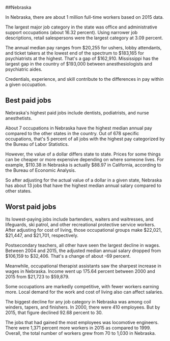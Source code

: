 

##Nebraska

In Nebraska, there are about 1 million full-time workers based on 2015 data.

The largest major job category in the state was <span class='occ_title_em'>office and administrative support occupations</span> (about 16.32 percent). Using narrower job descriptions, <span class='occ_title_em'>retail salespersons</span> were the largest category at 3.09 percent.
               
The annual median pay ranges from $20,255 for <span class='occ_title_em'>ushers, lobby attendants, and ticket takers</span> at the lowest end of the spectrum to  $183,165 for <span class='occ_title_em'>psychiatrists</span> at the highest. That's a gap of $162,910. Mississippi has the largest gap in the country of $193,000 between <span class='occ_title_em'>anesthesiologists and psychiatric aides</span>.
          
Credentials, experience, and skill contribute to the differences in pay within a given occupation.

## Best paid jobs
Nebraska's highest paid jobs include <span class='occ_title_em'>dentists, podiatrists</span>, and <span class='occ_title_em'>nurse anesthetists</span>.
               
About 7 occupations in Nebraska have the highest median annual pay compared to the other states in the country. Out of 678 specific occupations, that's 5 percent of all jobs with the highest pay categorized by the Bureau of Labor Statistics.
               
However, the value of a dollar differs state to state. Prices for some things can be cheaper or more expensive depending on where someone lives. For example, $110.38 in Nebraska is actually $88.97 in California, according to the Bureau of Economic Analysis.
               
So after adjusting for the actual value of a dollar in a given state, Nebraska has about 13 jobs that have the highest median annual salary compared to other states.
               
## Worst paid jobs

Its lowest-paying jobs include <span class='occ_title_em'>bartenders</span>, <span class='occ_title_em'>waiters and waitresses</span>, and <span class='occ_title_em'>lifeguards, ski patrol, and other recreational protective service workers</span>. After adjusting for cost of living, those occupational groups make $22,021,  $21,447, and  $21,701, respectively.
               
<span class='occ_title_em'>Postsecondary teachers, all other</span> have seen the largest decline in wages. Between 2004 and 2015, the adjusted median annual salary dropped from $106,159 to $32,406. That's a change of about -69 percent.
               
Meanwhile, <span class='occ_title_em'>occupational therapist assistants</span> saw the sharpest increase in wages in Nebraska. Income went up 175.64 percent between 2000 and 2015 from $21,723 to $59,879.

Some occupations are markedly competitive, with fewer workers earning more. Local demand for the work and cost of living also can affect salaries.

            
The biggest decline for any job category in Nebraska was among <span class='occ_title_em'>coil winders, tapers, and finishers</span>. In 2000, there were 410 employees. But by 2015, that figure declined 92.68 percent to 30. 
               
The jobs that had gained the most employees was locomotive engineers. There were 1,371 percent more workers in 2015 as compared to 1999. Overall, the total number of workers grew from 70 to 1,030 in Nebraska.
